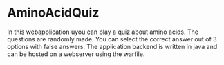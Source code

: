 # AminoAcidQuiz
In this webapplication uyou can play a quiz about amino acids. The questions are randomly made. You can select the correct answer out of 3 options with false answers.
The application backend is written in java and can be hosted on a webserver using the warfile.
